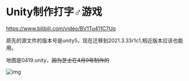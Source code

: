 # Unity制作打字♂游戏

https://www.bilibili.com/video/BV1Tu411C7Uq

原先的源文件的版本号是unity5，现在迁移到2021.3.33r1c1,相近版本应该也能用。

地图是0419.unity，~~因为芝士在4月9号制作的~~

![img](https://i2.hdslb.com/bfs/archive/6aecbcf8ad9595b23a1da37ecc4df72f993cd913.jpg)